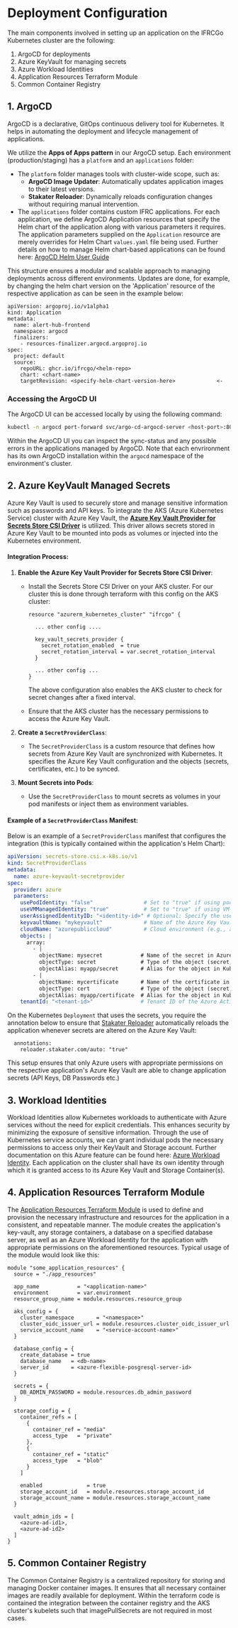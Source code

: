 # Deployment Configuration

The main components involved in setting up an application on the IFRCGo Kubernetes cluster are the following:
  1. ArgoCD for deployments
  2. Azure KeyVault for managing secrets
  3. Azure Workload Identities
  4. Application Resources Terraform Module
  5. Common Container Registry

## 1. ArgoCD

ArgoCD is a declarative, GitOps continuous delivery tool for Kubernetes. It helps in automating the deployment and lifecycle management of applications.

We utilize the **Apps of Apps pattern** in our ArgoCD setup. Each environment (production/staging) has a `platform` and an `applications` folder:
- The `platform` folder manages tools with cluster-wide scope, such as:
  - **ArgoCD Image Updater**: Automatically updates application images to their latest versions.
  - **Stakater Reloader**: Dynamically reloads configuration changes without requiring manual intervention.
- The `applications` folder contains custom IFRC applications. For each application, we define ArgoCD Application resources that specify the Helm chart of the application along with various parameters it requires. The application parameters supplied on the `Application` resource are merely overrides for Helm Chart `values.yaml` file being used. Further details on how to manage Helm chart-based applications can be found here: [ArgoCD Helm User Guide](https://argo-cd.readthedocs.io/en/stable/user-guide/helm/)

This structure ensures a modular and scalable approach to managing deployments across different environments. Updates are done, for example, by changing the helm chart version on the 'Application' resource of the respective application as can be seen in the example below:

```
apiVersion: argoproj.io/v1alpha1
kind: Application
metadata:
  name: alert-hub-frontend
  namespace: argocd
  finalizers:
    - resources-finalizer.argocd.argoproj.io
spec:
  project: default
  source:
    repoURL: ghcr.io/ifrcgo/<helm-repo>
    chart: <chart-name>
    targetRevision: <specify-helm-chart-version-here>             <-
```

### Accessing the ArgoCD UI
The ArgoCD UI can be accessed locally by using the following command:
```bash
kubectl -n argocd port-forward svc/argo-cd-argocd-server <host-port>:80
```
Within the ArgoCD UI you can inspect the sync-status and any possible errors in the applications managed by ArgoCD. Note that each envrironment has its own ArgoCD installation within the `argocd` namespace of the environment's cluster.

## 2. Azure KeyVault Managed Secrets

Azure Key Vault is used to securely store and manage sensitive information such as passwords and API keys. To integrate the AKS (Azure Kubernetes Service) cluster with Azure Key Vault, the [**Azure Key Vault Provider for Secrets Store CSI Driver**](https://github.com/Azure/secrets-store-csi-driver-provider-azure) is utilized. This driver allows secrets stored in Azure Key Vault to be mounted into pods as volumes or injected into the Kubernetes environment.

#### Integration Process:
1. **Enable the Azure Key Vault Provider for Secrets Store CSI Driver**:
   - Install the Secrets Store CSI Driver on your AKS cluster. For our cluster this is done through terraform with this config on the AKS cluster:
     ```
     resource "azurerm_kubernetes_cluster" "ifrcgo" {

       ... other config ....

       key_vault_secrets_provider {
         secret_rotation_enabled  = true
         secret_rotation_interval = var.secret_rotation_interval
       }

       ... other config ...
     }
     ```
     The above configuration also enables the AKS cluster to check for secret changes after a fixed interval.

   - Ensure that the AKS cluster has the necessary permissions to access the Azure Key Vault.

2. **Create a `SecretProviderClass`**:
   - The `SecretProviderClass` is a custom resource that defines how secrets from Azure Key Vault are synchronized with Kubernetes. It specifies the Azure Key Vault configuration and the objects (secrets, certificates, etc.) to be synced.

3. **Mount Secrets into Pods**:
   - Use the `SecretProviderClass` to mount secrets as volumes in your pod manifests or inject them as environment variables.

#### Example of a `SecretProviderClass` Manifest:
Below is an example of a `SecretProviderClass` manifest that configures the integration (this is typically contained within the application's Helm Chart):

```yaml
apiVersion: secrets-store.csi.x-k8s.io/v1
kind: SecretProviderClass
metadata:
  name: azure-keyvault-secretprovider
spec:
  provider: azure
  parameters:
    usePodIdentity: "false"                # Set to "true" if using pod-managed identity
    useVMManagedIdentity: "true"           # Set to "true" if using VM-managed identity
    userAssignedIdentityID: "<identity-id>" # Optional: Specify the user-assigned managed identity ID
    keyvaultName: "mykeyvault"             # Name of the Azure Key Vault
    cloudName: "azurepubliccloud"          # Cloud environment (e.g., azurepubliccloud, azurechinacloud)
    objects: |
      array:
        - |
          objectName: mysecret            # Name of the secret in Azure Key Vault
          objectType: secret              # Type of the object (secret, certificate, key)
          objectAlias: myapp/secret       # Alias for the object in Kubernetes
        - |
          objectName: mycertificate       # Name of the certificate in Azure Key Vault
          objectType: cert                # Type of the object (secret, certificate, key)
          objectAlias: myapp/certificate  # Alias for the object in Kubernetes
    tenantId: "<tenant-id>"               # Tenant ID of the Azure Active Directory
```

On the Kubernetes `Deployment` that uses the secrets, you require the annotation below to ensure that [Stakater Reloader](https://github.com/stakater/Reloader) automatically reloads the application whenever secrets are altered on the Azure Key Vault:
```
  annotations:
    reloader.stakater.com/auto: "true"
```

This setup ensures that only Azure users with appropriate permissions on the respective application's Azure Key Vault are able to change application secrets (API Keys, DB Passwords etc.)

## 3. Workload Identities

Workload Identities allow Kubernetes workloads to authenticate with Azure services without the need for explicit credentials. This enhances security by minimizing the exposure of sensitive information. Through the use of Kubernetes service accounts, we can grant individual pods the necessary permissions to access only their KeyVault and Storage account. Further documentation on this Azure feature can be found here: [Azure Workload Identity](https://azure.github.io/azure-workload-identity/docs/). Each application on the cluster shall have its own identity through which it is granted access to its Azure Key Vault and Storage Container(s).

## 4. Application Resources Terraform Module

The [Application Resources Terraform Module](../../base-infrastructure/terraform/app_resources) is used to define and provision the necessary infrastructure and resources for the application in a consistent, and repeatable manner. The module creates the application's key-vault, any storage containers, a database on a specified database server, as well as an Azure Workload Identity for the application with appropriate permissions on the aforementioned resources. Typical usage of the module would look like this:

```
module "some_application_resources" {
  source = "./app_resources"

  app_name            = "<application-name>"
  environment         = var.environment
  resource_group_name = module.resources.resource_group

  aks_config = {
    cluster_namespace       = "<namespace>"
    cluster_oidc_issuer_url = module.resources.cluster_oidc_issuer_url
    service_account_name    = "<service-account-name>"
  }

  database_config = {
    create_database = true
    database_name   = <db-name>
    server_id       = <azure-flexible-posgresql-server-id>
  }

  secrets = {
    DB_ADMIN_PASSWORD = module.resources.db_admin_password
  }

  storage_config = {
    container_refs = [
      {
        container_ref = "media"
        access_type   = "private"
      },
      {
        container_ref = "static"
        access_type   = "blob"
      }
    ]

    enabled              = true
    storage_account_id   = module.resources.storage_account_id
    storage_account_name = module.resources.storage_account_name
  }

  vault_admin_ids = [
    <azure-ad-id1>,
    <azure-ad-id2>
  ]
}
```

## 5. Common Container Registry
The Common Container Registry is a centralized repository for storing and managing Docker container images. It ensures that all necessary container images are readily available for deployment. Within the terraform code is contained the integration between the container registry and the AKS cluster's kubelets such that imagePullSecrets are not required in most cases.
